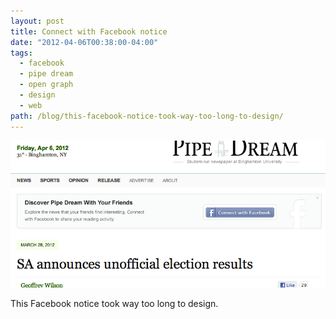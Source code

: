 ```yaml
---
layout: post
title: Connect with Facebook notice
date: "2012-04-06T00:38:00-04:00"
tags:
  - facebook
  - pipe dream
  - open graph
  - design
  - web
path: /blog/this-facebook-notice-took-way-too-long-to-design/
---
```


![Screenshot of the Pipe Dream social reader integration](./pipe-dream-social-reader.png)

This Facebook notice took way too long to design.
